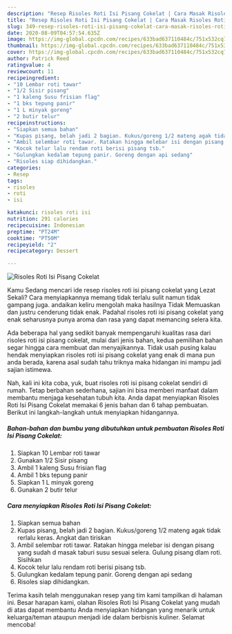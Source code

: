 ```yaml
---
description: "Resep Risoles Roti Isi Pisang Cokelat | Cara Masak Risoles Roti Isi Pisang Cokelat Yang Enak Dan Mudah"
title: "Resep Risoles Roti Isi Pisang Cokelat | Cara Masak Risoles Roti Isi Pisang Cokelat Yang Enak Dan Mudah"
slug: 349-resep-risoles-roti-isi-pisang-cokelat-cara-masak-risoles-roti-isi-pisang-cokelat-yang-enak-dan-mudah
date: 2020-08-09T04:57:54.635Z
image: https://img-global.cpcdn.com/recipes/633bad637110484c/751x532cq70/risoles-roti-isi-pisang-cokelat-foto-resep-utama.jpg
thumbnail: https://img-global.cpcdn.com/recipes/633bad637110484c/751x532cq70/risoles-roti-isi-pisang-cokelat-foto-resep-utama.jpg
cover: https://img-global.cpcdn.com/recipes/633bad637110484c/751x532cq70/risoles-roti-isi-pisang-cokelat-foto-resep-utama.jpg
author: Patrick Reed
ratingvalue: 4
reviewcount: 11
recipeingredient:
- "10 Lembar roti tawar"
- "1/2 Sisir pisang"
- "1 kaleng Susu frisian flag"
- "1 bks tepung panir"
- "1 L minyak goreng"
- "2 butir telur"
recipeinstructions:
- "Siapkan semua bahan"
- "Kupas pisang, belah jadi 2 bagian. Kukus/goreng 1/2 mateng agak tidak rerlalu keras. Angkat dan tiriskan"
- "Ambil selembar roti tawar. Ratakan hingga melebar isi dengan pisang yang sudah d masak taburi susu sesuai selera. Gulung pisang dlam roti. Sisihkan"
- "Kocok telur lalu rendam roti berisi pisang tsb."
- "Gulungkan kedalam tepung panir. Goreng dengan api sedang"
- "Risoles siap dihidangkan."
categories:
- Resep
tags:
- risoles
- roti
- isi

katakunci: risoles roti isi 
nutrition: 291 calories
recipecuisine: Indonesian
preptime: "PT24M"
cooktime: "PT50M"
recipeyield: "2"
recipecategory: Dessert

---
```



![Risoles Roti Isi Pisang Cokelat](https://img-global.cpcdn.com/recipes/633bad637110484c/751x532cq70/risoles-roti-isi-pisang-cokelat-foto-resep-utama.jpg)

Kamu Sedang mencari ide resep risoles roti isi pisang cokelat yang Lezat Sekali? Cara menyiapkannya memang tidak terlalu sulit namun tidak gampang juga. andaikan keliru mengolah maka hasilnya Tidak Memuaskan dan justru cenderung tidak enak. Padahal risoles roti isi pisang cokelat yang enak seharusnya punya aroma dan rasa yang dapat memancing selera kita.



Ada beberapa hal yang sedikit banyak mempengaruhi kualitas rasa dari risoles roti isi pisang cokelat, mulai dari jenis bahan, kedua pemilihan bahan segar hingga cara membuat dan menyajikannya. Tidak usah pusing kalau hendak menyiapkan risoles roti isi pisang cokelat yang enak di mana pun anda berada, karena asal sudah tahu triknya maka hidangan ini mampu jadi sajian istimewa.


Nah, kali ini kita coba, yuk, buat risoles roti isi pisang cokelat sendiri di rumah. Tetap berbahan sederhana, sajian ini bisa memberi manfaat dalam membantu menjaga kesehatan tubuh kita. Anda dapat menyiapkan Risoles Roti Isi Pisang Cokelat memakai 6 jenis bahan dan 6 tahap pembuatan. Berikut ini langkah-langkah untuk menyiapkan hidangannya.

<!--inarticleads1-->

##### Bahan-bahan dan bumbu yang dibutuhkan untuk pembuatan Risoles Roti Isi Pisang Cokelat:

1. Siapkan 10 Lembar roti tawar
1. Gunakan 1/2 Sisir pisang
1. Ambil 1 kaleng Susu frisian flag
1. Ambil 1 bks tepung panir
1. Siapkan 1 L minyak goreng
1. Gunakan 2 butir telur




<!--inarticleads2-->

##### Cara menyiapkan Risoles Roti Isi Pisang Cokelat:

1. Siapkan semua bahan
1. Kupas pisang, belah jadi 2 bagian. Kukus/goreng 1/2 mateng agak tidak rerlalu keras. Angkat dan tiriskan
1. Ambil selembar roti tawar. Ratakan hingga melebar isi dengan pisang yang sudah d masak taburi susu sesuai selera. Gulung pisang dlam roti. Sisihkan
1. Kocok telur lalu rendam roti berisi pisang tsb.
1. Gulungkan kedalam tepung panir. Goreng dengan api sedang
1. Risoles siap dihidangkan.




Terima kasih telah menggunakan resep yang tim kami tampilkan di halaman ini. Besar harapan kami, olahan Risoles Roti Isi Pisang Cokelat yang mudah di atas dapat membantu Anda menyiapkan hidangan yang menarik untuk keluarga/teman ataupun menjadi ide dalam berbisnis kuliner. Selamat mencoba!
